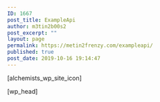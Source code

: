 ```yaml
---
ID: 1667
post_title: ExampleApi
author: m3tin2b00s2
post_excerpt: ""
layout: page
permalink: https://metin2frenzy.com/exampleapi/
published: true
post_date: 2019-10-16 19:14:47
---
```

[alchemists_wp_site_icon]

[wp_head]